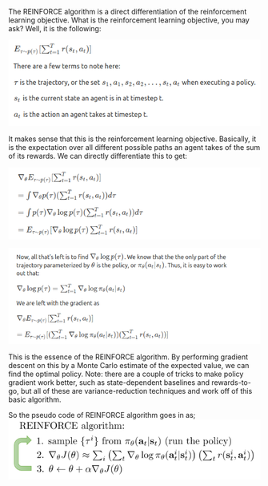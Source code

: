 The REINFORCE algorithm is a direct differentiation of the reinforcement learning objective. What is the reinforcement learning objective, you may ask? Well, it is the following:

![1](imgs/1.png)

It makes sense that this is the reinforcement learning objective. Basically, it is the expectation over all different possible paths an agent takes of the sum of its rewards. We can directly differentiate this to get:

![2](imgs/2.png)

![3](imgs/3.png)

This is the essence of the REINFORCE algorithm. By performing gradient descent on this by a Monte Carlo estimate of the expected value, we can find the optimal policy. Note: there are a couple of tricks to make policy gradient work better, such as state-dependent baselines and rewards-to-go, but all of these are variance-reduction techniques and work off of this basic algorithm.

So the pseudo code of REINFORCE algorithm goes in as;
![reinforce-alg](imgs/reinforce-alg.png)
